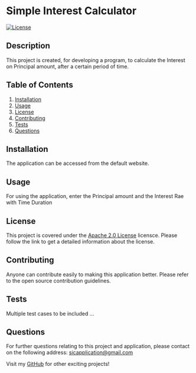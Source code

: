 # Simple Interest Calculator

[![License](https://img.shields.io/badge/License-Apache_2.0-blue.svg)](https://opensource.org/licenses/Apache-2.0)

## Description
  
This project is created, for developing a program, to calculate the Interest on Principal amount, after a certain period of time.

## Table of Contents

1. [Installation](#installation)
2. [Usage](#usage)
3. [License](#license)
4. [Contributing](#contributing)
5. [Tests](#tests)
6. [Questions](#questions)

## Installation

The application can be accessed from the default website.

## Usage

For using the application, enter the Principal amount and the Interest Rae with Time Duration

## License 

This project is covered under the [Apache 2.0 License](https://opensource.org/licenses/Apache-2.0) licensce. Please follow the link to get a detailed information about the license.

## Contributing

Anyone can contribute easily to making this application better. Please refer to the open source contribution guidelines.

## Tests 

Multiple test cases to be included ...

## Questions

For further questions relating to this project and application, please contact on the following address: sicapplication@gmail.com

Visit my [GitHub](https://github.com/Hana12) for other exciting projects!